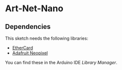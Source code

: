 # Art-Net-Nano #
## Dependencies ##
This sketch needs the following libraries:  
* [EtherCard](https://github.com/njh/EtherCard)  
* [Adafruit Neopixel](https://github.com/adafruit/Adafruit_NeoPixel)
	
You can find these in the Arduino IDE _Library Manager_.
